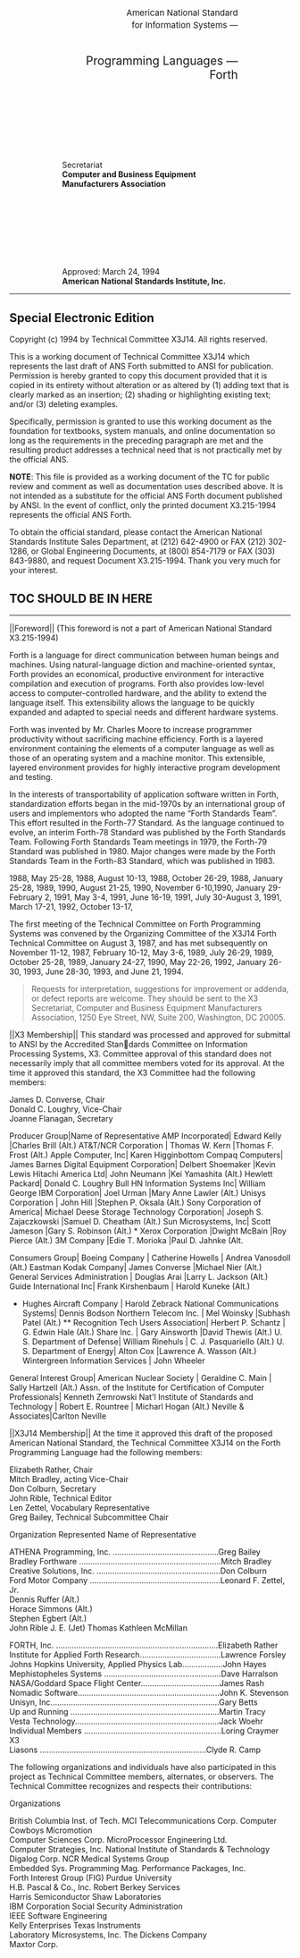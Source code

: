 <div style="display: flow;
            flex-direction: row;
            margin: 0 25mm;">
  <div style="margin-top: 10em;
            font-size: 16Q;
            line-height: 23Q;
            text-align: right;">
American National Standard<br style="margin-bottom: 2em;">
for Information Systems —  
  </div>
  <div style="margin-top: 2em;
            font-size: 22Q;
            line-height: 26Q;
            text-align: right;">
Programming Languages —  <br>
Forth 
  </div>
  <div style="margin-top: 10em;
            text-align: left;">
Secretariat<br>
<div style="font-weight: 700;">Computer and Business Equipment Manufacturers Association</div>
  </div>  

  <div style="margin-top: 10em;
            text-align: left;">
Approved: March 24, 1994<br>
<div style="font-weight: 700;">American National Standards Institute, Inc.</div>
  </div>
</div>

<hr class="page-wrap" />

## Special Electronic Edition

Copyright (c) 1994 by Technical Committee X3J14. All rights reserved.

This is a working document of Technical Committee X3J14 which represents the last draft of ANS Forth  submitted to ANSI for publication. Permission is hereby granted to copy this document provided that it is  copied in its entirety without alteration or as altered by (1) adding text that is clearly marked as an insertion;  (2) shading or highlighting existing text; and/or (3) deleting examples.

Specifically, permission is granted to use this working document as the foundation for textbooks, system  manuals, and online documentation so long as the requirements in the preceding paragraph are met and the  resulting product addresses a technical need that is not practically met by the official ANS.

**NOTE**: This file is provided as a working document of the TC for public review and comment as well as  documentation uses described above. It is not intended as a substitute for the official ANS Forth document  published by ANSI. In the event of conflict, only the printed document X3.215-1994 represents the official  ANS Forth.

To obtain the official standard, please contact the American National Standards Institute Sales Department,  at (212) 642-4900 or FAX (212) 302-1286, or Global Engineering Documents, at (800) 854-7179 or FAX  (303) 843-9880, and request Document X3.215-1994. Thank you very much for your interest.


## TOC SHOULD BE IN HERE

<hr class="page-wrap" />

<foreword>

||Foreword||
(This foreword is not a part of American National Standard X3.215-1994)

Forth is a language for direct communication between human beings and machines. Using  natural-language diction and machine-oriented syntax, Forth provides an economical,  productive environment for interactive compilation and execution of programs. Forth also  provides low-level access to computer-controlled hardware, and the ability to extend the  language itself. This extensibility allows the language to be quickly expanded and adapted  to special needs and different hardware systems.

Forth was invented by Mr. Charles Moore to increase programmer productivity without  sacrificing machine efficiency. Forth is a layered environment containing the elements of  a computer language as well as those of an operating system and a machine monitor. This  extensible, layered environment provides for highly interactive program development and  testing.

In the interests of transportability of application software written in Forth, standardization  efforts began in the mid-1970s by an international group of users and implementors who  adopted the name “Forth Standards Team”. This effort resulted in the Forth-77 Standard.
As the language continued to evolve, an interim Forth-78 Standard was published by the  Forth Standards Team. Following Forth Standards Team meetings in 1979, the Forth-79  Standard was published in 1980. Major changes were made by the Forth Standards Team  in the Forth-83 Standard, which was published in 1983.

1988, May 25-28, 1988, August 10-13, 1988, October 26-29, 1988, January 25-28, 1989, 
1990, August 21-25, 1990, November 6-10,1990, January 29-February 2, 1991, May 3-4, 
1991, June 16-19, 1991, July 30-August 3, 1991, March 17-21, 1992, October 13-17, 

The first meeting of the Technical Committee on Forth Programming Systems was  convened by the Organizing Committee of the X3J14 Forth Technical Committee on  August 3, 1987, and has met subsequently on November 11-12, 1987, February 10-12,  May 3-6, 1989, July 26-29, 1989, October 25-28, 1989, January 24-27, 1990, May 22-26,  1992, January 26-30, 1993, June 28-30, 1993, and June 21, 1994.

> Requests for interpretation, suggestions for improvement or addenda, or defect reports are  welcome. They should be sent to the X3 Secretariat, Computer and Business Equipment  Manufacturers Association, 1250 Eye Street, NW, Suite 200, Washington, DC 20005.

||X3 Membership||
This standard was processed and approved for submittal to ANSI by the Accredited Standards Committee on Information Processing Systems, X3. Committee approval of this  standard does not necessarily imply that all committee members voted for its approval. At  the time it approved this standard, the X3 Committee had the following members:

James D. Converse, Chair<br>
Donald C. Loughry, Vice-Chair<br>
Joanne Flanagan, Secretary

<membership>
Producer Group|Name of Representative
AMP Incorporated| Edward Kelly
                |Charles Brill (Alt.) 
AT&T/NCR Corporation | Thomas W. Kern
                    |Thomas F. Frost (Alt.) 
Apple Computer, Inc| Karen Higginbottom
Compaq Computers| James Barnes
Digital Equipment Corporation| Delbert Shoemaker
                            |Kevin Lewis 
Hitachi America Ltd| John Neumann
                    |Kei Yamashita (Alt.) 
Hewlett Packard| Donald C. Loughry
Bull HN Information Systems Inc| William George
IBM Corporation| Joel Urman
                |Mary Anne Lawler (Alt.) 
Unisys Corporation | John Hill
                    |Stephen P. Oksala (Alt.) 
Sony Corporation of America| Michael Deese
Storage Technology Corporation| Joseph S. Zajaczkowski
                            |Samuel D. Cheatham (Alt.) 
Sun Microsystems, Inc| Scott Jameson
                    |Gary S. Robinson (Alt.) 
* Xerox Corporation |Dwight McBain 
                    |Roy Pierce (Alt.) 
3M Company |Edie T. Morioka 
            |Paul D. Jahnke (Alt.

Consumers Group|
Boeing Company | Catherine Howells
                | Andrea Vanosdoll (Alt.) 
Eastman Kodak Company| James Converse
                    |Michael Nier (Alt.) 
General Services Administration | Douglas Arai
                                |Larry L. Jackson (Alt.) 
Guide International Inc| Frank Kirshenbaum
                        | Harold Kuneke (Alt.) 
* Hughes Aircraft Company | Harold Zebrack 
National Communications Systems| Dennis Bodson
Northern Telecom Inc. | Mel Woinsky
                        |Subhash Patel (Alt.) 
** Recognition Tech Users Association| Herbert P. Schantz 
                        | G. Edwin Hale (Alt.) 
Share Inc. | Gary Ainsworth
            |David Thewis (Alt.) 
U. S. Department of Defense| William Rinehuls
                        | C. J. Pasquariello (Alt.) 
U. S. Department of Energy| Alton Cox
                        |Lawrence A. Wasson (Alt.) 
Wintergreen Information Services | John Wheeler

General Interest Group|
American Nuclear Society | Geraldine C. Main
                        | Sally Hartzell (Alt.) 
Assn. of the Institute for Certification of Computer Professionals| Kenneth Zemrowski 
Nat'l Institute of Standards and Technology | Robert E. Rountree
                                        | Micharl Hogan (Alt.) 
Neville & Associates|Carlton Neville 
</membership>


||X3J14  Membership||
At the time it approved this draft of the proposed American National Standard, the  Technical Committee X3J14 on the Forth Programming Language had the following  members:  

Elizabeth Rather, Chair  
Mitch Bradley, acting Vice-Chair  
Don Colburn, Secretary  
John Rible, Technical Editor  
Len Zettel, Vocabulary Representative  
Greg Bailey, Technical Subcommittee Chair  

Organization Represented Name of Representative  

ATHENA Programming, Inc. ...............................................Greg Bailey  
Bradley Forthware ...............................................................Mitch Bradley  
Creative Solutions, Inc. .......................................................Don Colburn  
Ford Motor Company ..........................................................Leonard F. Zettel, Jr.  
 Dennis Ruffer (Alt.)  
 Horace Simmons (Alt.)  
 Stephen Egbert (Alt.)  
 John Rible 
 J. E. (Jet) Thomas 
 Kathleen McMillan 

FORTH, Inc. ........................................................................Elizabeth Rather  
Institute for Applied Forth Research....................................Lawrence Forsley  
Johns Hopkins University, Applied Physics Lab..................John Hayes  
Mephistopheles Systems ....................................................Dave Harralson  
NASA/Goddard Space Flight Center...................................James Rash  
Nomadic Software...............................................................John K. Stevenson  
Unisyn, Inc...........................................................................Gary Betts  
Up and Running ..................................................................Martin Tracy  
Vesta Technology................................................................Jack Woehr  
Individual Members .............................................................Loring Craymer  X3  
Liasons ..........................................................................Clyde R. Camp  

The following organizations and individuals have also participated in this project as  Technical Committee members, alternates, or observers. The Technical Committee  recognizes and respects their contributions:  

Organizations  

British Columbia Inst. of Tech. MCI Telecommunications Corp.
Computer Cowboys Micromotion  
Computer Sciences Corp. MicroProcessor Engineering Ltd.  
Computer Strategies, Inc. National Institute of Standards & Technology  
Digalog Corp. NCR Medical Systems Group  
Embedded Sys. Programming Mag. Performance Packages, Inc.  
Forth Interest Group (FIG) Purdue University  
H.B. Pascal & Co., Inc. Robert Berkey Services  
Harris Semiconductor Shaw Laboratories  
IBM Corporation Social Security Administration  
IEEE Software Engineering  
Kelly Enterprises Texas Instruments  
Laboratory Microsystems, Inc. The Dickens Company  
Maxtor Corp.

</foreword>

